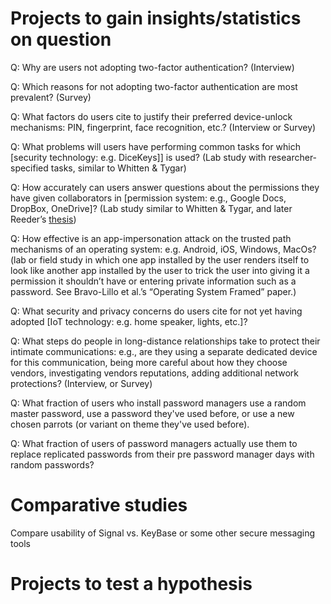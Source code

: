 # Projects to gain insights/statistics on question

Q: Why are users not adopting two-factor authentication? (Interview)

Q: Which reasons for not adopting two-factor authentication are most
prevalent? (Survey)

Q: What factors do users cite to justify their preferred device-unlock
mechanisms: PIN, fingerprint, face recognition, etc.? (Interview or
Survey)

Q: What problems will users have performing common tasks for which
\[security technology: e.g. DiceKeys\]\] is used? (Lab study with
researcher-specified tasks, similar to Whitten & Tygar)

Q: How accurately can users answer questions about the permissions they
have given collaborators in \[permission system: e.g., Google Docs,
DropBox, OneDrive\]? (Lab study similar to Whitten & Tygar, and later
Reeder’s
[<span class="underline">thesis</span>](https://www.robreeder.com/pubs/ReederThesis.pdf))

Q: How effective is an app-impersonation attack on the trusted path
mechanisms of an operating system: e.g. Android, iOS, Windows, MacOs?
(lab or field study in which one app installed by the user renders
itself to look like another app installed by the user to trick the user
into giving it a permission it shouldn’t have or entering private
information such as a password. See Bravo-Lillo et al.’s “Operating
System Framed” paper.)

Q: What security and privacy concerns do users cite for not yet having
adopted \[IoT technology: e.g. home speaker, lights, etc.\]?

Q: What steps do people in long-distance relationships take to protect
their intimate communications: e.g., are they using a separate dedicated
device for this communication, being more careful about how they choose
vendors, investigating vendors reputations, adding additional network
protections? (Interview, or Survey)

Q: What fraction of users who install password managers use a random
master password, use a password they've used before, or use a new chosen
parrots (or variant on theme they've used before).

Q: What fraction of users of password managers actually use them to
replace replicated passwords from their pre password manager days with
random passwords?

# Comparative studies

Compare usability of Signal vs. KeyBase or some other secure messaging
tools

# 

# Projects to test a hypothesis
